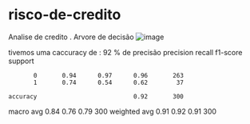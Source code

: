 # risco-de-credito
Analise de credito .
Arvore de decisão
![image](https://github.com/maferrepy/risco-de-credito/assets/84424157/1950fab6-e8f6-4e8f-bb04-a68317c2a9fe)


tivemos uma caccuracy de  : 92 % de precisão
            precision    recall  f1-score   support

           0       0.94      0.97      0.96       263
           1       0.74      0.54      0.62        37

    accuracy                           0.92       300
   macro avg       0.84      0.76      0.79       300
weighted avg       0.91      0.92      0.91       300
